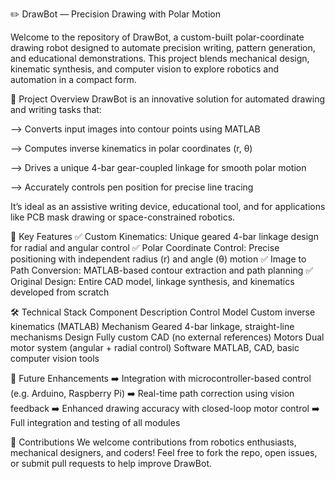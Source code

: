 ✏️ DrawBot — Precision Drawing with Polar Motion

Welcome to the repository of DrawBot, a custom-built polar-coordinate drawing robot designed to automate precision writing, pattern generation, and educational demonstrations.
This project blends mechanical design, kinematic synthesis, and computer vision to explore robotics and automation in a compact form.

🚀 Project Overview
DrawBot is an innovative solution for automated drawing and writing tasks that:

--> Converts input images into contour points using MATLAB

--> Computes inverse kinematics in polar coordinates (r, θ)

--> Drives a unique 4-bar gear-coupled linkage for smooth polar motion

--> Accurately controls pen position for precise line tracing

It’s ideal as an assistive writing device, educational tool, and for applications like PCB mask drawing or space-constrained robotics.

🧠 Key Features
✅ Custom Kinematics: Unique geared 4-bar linkage design for radial and angular control
✅ Polar Coordinate Control: Precise positioning with independent radius (r) and angle (θ) motion
✅ Image to Path Conversion: MATLAB-based contour extraction and path planning
✅ Original Design: Entire CAD model, linkage synthesis, and kinematics developed from scratch

🛠️ Technical Stack
Component	Description
Control Model	Custom inverse kinematics (MATLAB)
Mechanism	Geared 4-bar linkage, straight-line mechanisms
Design	Fully custom CAD (no external references)
Motors	Dual motor system (angular + radial control)
Software	MATLAB, CAD, basic computer vision tools

🔮 Future Enhancements
➡️ Integration with microcontroller-based control (e.g. Arduino, Raspberry Pi)
➡️ Real-time path correction using vision feedback
➡️ Enhanced drawing accuracy with closed-loop motor control
➡️ Full integration and testing of all modules

🤝 Contributions
We welcome contributions from robotics enthusiasts, mechanical designers, and coders!
Feel free to fork the repo, open issues, or submit pull requests to help improve DrawBot.
